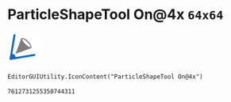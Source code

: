 # ParticleShapeTool On@4x `64x64`
<img src="/img/ParticleShapeTool%20On@4x.png" width=64 height=64>

``` CSharp
EditorGUIUtility.IconContent("ParticleShapeTool On@4x")
```
```
7612731255350744311
```
